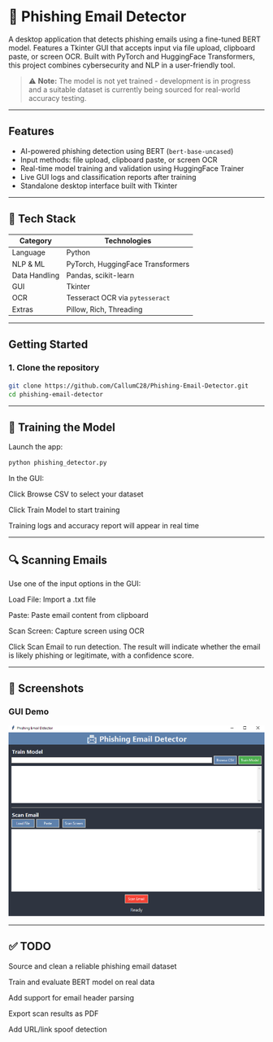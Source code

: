 # 📨 Phishing Email Detector

A desktop application that detects phishing emails using a fine-tuned BERT model. Features a Tkinter GUI that accepts input via file upload, clipboard paste, or screen OCR. Built with PyTorch and HuggingFace Transformers, this project combines cybersecurity and NLP in a user-friendly tool.

> ⚠️ **Note:** The model is not yet trained - development is in progress and a suitable dataset is currently being sourced for real-world accuracy testing.

---

## Features

- AI-powered phishing detection using BERT (`bert-base-uncased`)
- Input methods: file upload, clipboard paste, or screen OCR
- Real-time model training and validation using HuggingFace Trainer
- Live GUI logs and classification reports after training
- Standalone desktop interface built with Tkinter

---

## 🧠 Tech Stack

| Category         | Technologies                         |
|------------------|--------------------------------------|
| Language         | Python                               |
| NLP & ML         | PyTorch, HuggingFace Transformers    |
| Data Handling    | Pandas, scikit-learn                 |
| GUI              | Tkinter                              |
| OCR              | Tesseract OCR via `pytesseract`      |
| Extras           | Pillow, Rich, Threading              |

---

## Getting Started

### 1. Clone the repository

```bash
git clone https://github.com/CallumC28/Phishing-Email-Detector.git
cd phishing-email-detector
```

---

## 🧪 Training the Model
Launch the app:

```bash
python phishing_detector.py
```
In the GUI:

Click Browse CSV to select your dataset

Click Train Model to start training

Training logs and accuracy report will appear in real time

---

## 🔍 Scanning Emails
Use one of the input options in the GUI:

Load File: Import a .txt file

Paste: Paste email content from clipboard

Scan Screen: Capture screen using OCR

Click Scan Email to run detection. The result will indicate whether the email is likely phishing or legitimate, with a confidence score.

---

## 📸 Screenshots

### GUI Demo

![Phishing Email Detector GUI](screenshot/gui.png)

---

## ✅ TODO
 Source and clean a reliable phishing email dataset

 Train and evaluate BERT model on real data

 Add support for email header parsing

 Export scan results as PDF

 Add URL/link spoof detection

